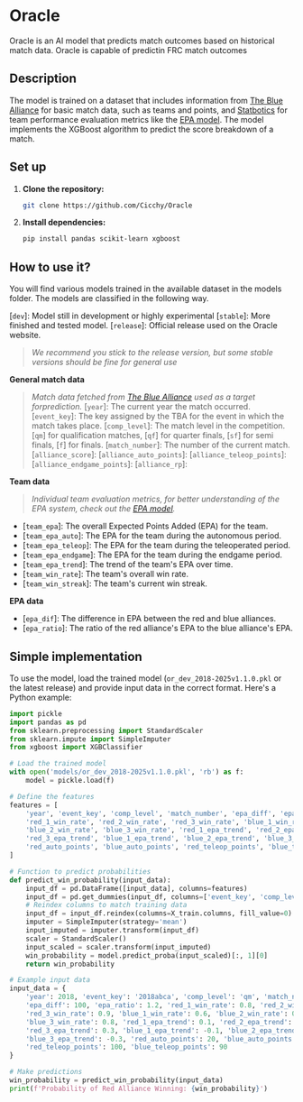 # Oracle

Oracle is an AI model that predicts match outcomes based on historical match data. Oracle is capable of predictin FRC match outcomes

## Description
The model is trained on a dataset that includes information from [The Blue Alliance](https://www.thebluealliance.com/) for basic match data, such as teams and points, and [Statbotics](statbotics.io) for team performance evaluation metrics like the [EPA model](https://www.statbotics.io/blog/intro). The model implements the XGBoost algorithm to predict the score breakdown of a match.

## Set up
1.  **Clone the repository:**

    ```bash
    git clone https://github.com/Cicchy/Oracle
    ```
2.  **Install dependencies:**

    ```bash
    pip install pandas scikit-learn xgboost
    ```
## How to use it?
You will find various models trained in the available dataset in the models folder. The models are classified in the following way.

[`dev`]: Model still in development or highly experimental
[`stable`]: More finished and tested model.
[`release`]: Official release used on the Oracle website.

> *We recommend you stick to the release version, but some stable versions should be fine for general use*

**General match data**
> *Match data fetched from [The Blue Alliance](https://www.thebluealliance.com/) used as a target forprediction.*
[`year`]: The current year the match occurred.
[`event_key`]: The key assigned by the TBA for the event in which the match takes place.
[`comp_level`]: The match level in the competition. [`qm`] for qualification matches, [`qf`] for quarter finals, [`sf`] for semi finals, [`f`] for finals.
[`match_number`]: The number of the current match.
[`alliance_score`]:
[`alliance_auto_points`]:
[`alliance_teleop_points`]:
[`alliance_endgame_points`]:
[`alliance_rp`]: 

**Team data**
> *Individual team evaluation metrics, for better understanding of the EPA system, check out the [EPA model](https://www.statbotics.io/blog/intro).*
* [`team_epa`]: The overall Expected Points Added (EPA) for the team.
* [`team_epa_auto`]: The EPA for the team during the autonomous period.
* [`team_epa_teleop`]: The EPA for the team during the teleoperated period.
* [`team_epa_endgame`]: The EPA for the team during the endgame period.
* [`team_epa_trend`]: The trend of the team's EPA over time.
* [`team_win_rate`]: The team's overall win rate.
* [`team_win_streak`]: The team's current win streak.

**EPA data**

* [`epa_dif`]: The difference in EPA between the red and blue alliances.
* [`epa_ratio`]: The ratio of the red alliance's EPA to the blue alliance's EPA.


## Simple implementation

To use the model, load the trained model (`or_dev_2018-2025v1.1.0.pkl` or the latest release) and provide input data in the correct format. Here's a Python example:

```python
import pickle
import pandas as pd
from sklearn.preprocessing import StandardScaler
from sklearn.impute import SimpleImputer
from xgboost import XGBClassifier

# Load the trained model
with open('models/or_dev_2018-2025v1.1.0.pkl', 'rb') as f:
    model = pickle.load(f)

# Define the features
features = [
    'year', 'event_key', 'comp_level', 'match_number', 'epa_diff', 'epa_ratio',
    'red_1_win_rate', 'red_2_win_rate', 'red_3_win_rate', 'blue_1_win_rate',
    'blue_2_win_rate', 'blue_3_win_rate', 'red_1_epa_trend', 'red_2_epa_trend',
    'red_3_epa_trend', 'blue_1_epa_trend', 'blue_2_epa_trend', 'blue_3_epa_trend',
    'red_auto_points', 'blue_auto_points', 'red_teleop_points', 'blue_teleop_points'
]

# Function to predict probabilities
def predict_win_probability(input_data):
    input_df = pd.DataFrame([input_data], columns=features)
    input_df = pd.get_dummies(input_df, columns=['event_key', 'comp_level'], drop_first=True)
    # Reindex columns to match training data
    input_df = input_df.reindex(columns=X_train.columns, fill_value=0)
    imputer = SimpleImputer(strategy='mean')
    input_imputed = imputer.transform(input_df)
    scaler = StandardScaler()
    input_scaled = scaler.transform(input_imputed)
    win_probability = model.predict_proba(input_scaled)[:, 1][0]
    return win_probability

# Example input data
input_data = {
    'year': 2018, 'event_key': '2018abca', 'comp_level': 'qm', 'match_number': 6,
    'epa_diff': 100, 'epa_ratio': 1.2, 'red_1_win_rate': 0.8, 'red_2_win_rate': 0.7,
    'red_3_win_rate': 0.9, 'blue_1_win_rate': 0.6, 'blue_2_win_rate': 0.5,
    'blue_3_win_rate': 0.8, 'red_1_epa_trend': 0.1, 'red_2_epa_trend': -0.2,
    'red_3_epa_trend': 0.3, 'blue_1_epa_trend': -0.1, 'blue_2_epa_trend': 0.2,
    'blue_3_epa_trend': -0.3, 'red_auto_points': 20, 'blue_auto_points': 15,
    'red_teleop_points': 100, 'blue_teleop_points': 90
}

# Make predictions
win_probability = predict_win_probability(input_data)
print(f'Probability of Red Alliance Winning: {win_probability}')
